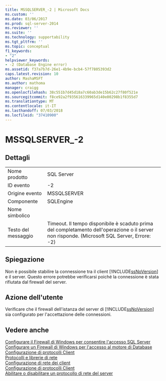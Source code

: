 ```yaml
---
title: MSSQLSERVER_-2 | Microsoft Docs
ms.custom: ''
ms.date: 03/06/2017
ms.prod: sql-server-2014
ms.reviewer: ''
ms.suite: ''
ms.technology: supportability
ms.tgt_pltfrm: ''
ms.topic: conceptual
f1_keywords:
- "2"
helpviewer_keywords:
- -2 (Database Engine error)
ms.assetid: f37a7b7d-26e1-4b9e-bcb4-57f7805393d2
caps.latest.revision: 10
author: MashaMSFT
ms.author: mathoma
manager: craigg
ms.openlocfilehash: 38c551b7d45d18a7c60ab3de15b62c27f80f521e
ms.sourcegitcommit: f8ce92a2f935616339965d140e00298b1f8355d7
ms.translationtype: MT
ms.contentlocale: it-IT
ms.lasthandoff: 07/03/2018
ms.locfileid: "37410900"
---
```

# <a name="mssqlserver-2"></a>MSSQLSERVER_-2
    
## <a name="details"></a>Dettagli  
  
|||  
|-|-|  
|Nome prodotto|SQL Server|  
|ID evento|-2|  
|Origine evento|MSSQLSERVER|  
|Componente|SQLEngine|  
|Nome simbolico||  
|Testo del messaggio|Timeout.  Il tempo disponibile è scaduto prima del completamento dell'operazione o il server non risponde. (Microsoft SQL Server, Errore: -2)|   
  
## <a name="explanation"></a>Spiegazione  
 Non è possibile stabilire la connessione tra il client [!INCLUDE[ssNoVersion](../../includes/ssnoversion-md.md)] e il server. Questo errore potrebbe verificarsi poiché la connessione è stata rifiutata dal firewall del server. 
  
## <a name="user-action"></a>Azione dell'utente  
 Verificare che il firewall dell'istanza del server di [!INCLUDE[ssNoVersion](../../includes/ssnoversion-md.md)] sia configurato per l'accettazione delle connessioni.  
  
## <a name="see-also"></a>Vedere anche  
 [Configurare il Firewall di Windows per consentire l'accesso SQL Server](../../sql-server/install/configure-the-windows-firewall-to-allow-sql-server-access.md)   
 [Configurare un Firewall di Windows per l'accesso al motore di Database](../../database-engine/configure-windows/configure-a-windows-firewall-for-database-engine-access.md)   
 [Configurazione di protocolli Client](../../database-engine/configure-windows/configure-client-protocols.md)   
 [Protocolli e librerie di rete](../../sql-server/install/network-protocols-and-network-libraries.md)   
 [Configurazione di rete dei client](../../database-engine/configure-windows/client-network-configuration.md)   
 [Configurazione di protocolli Client](../../database-engine/configure-windows/configure-client-protocols.md)   
 [Abilitare o disabilitare un protocollo di rete del server](../../database-engine/configure-windows/enable-or-disable-a-server-network-protocol.md)  
  

